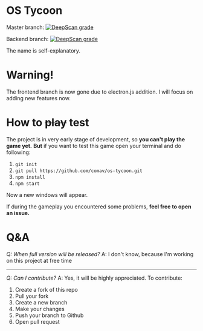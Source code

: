 ﻿# OS Tycoon

﻿Master branch:
[![DeepScan grade](https://deepscan.io/api/teams/12160/projects/15140/branches/298814/badge/grade.svg)](https://deepscan.io/dashboard#view=project&tid=12160&pid=15140&bid=298814)

Backend branch:
[![DeepScan grade](https://deepscan.io/api/teams/12160/projects/15140/branches/346516/badge/grade.svg)](https://deepscan.io/dashboard#view=project&tid=12160&pid=15140&bid=346516)

The name is self-explanatory. 

# Warning!
The frontend branch is now gone due to electron.js addition. I will focus on adding new features now.
# How to ~~play~~ test
The project is in very early stage of development, so **you can't play the game yet.** **But** if you want to test this game open your terminal and do following:
1. `git init`
2. `git pull https://github.com/comav/os-tycoon.git`
3. `npm install`
4. `npm start`

Now a new windows will appear.

If during the gameplay you encountered some problems, **feel free to open an issue.**

# Q&A
*Q: When full version will be released?*
A: I don't know, because I'm working on this project at free time
- - -
*Q: Can I contribute?*
A: Yes, it will be highly appreciated. To contribute:
1. Create a fork of this repo
2. Pull your fork
3. Create a new branch
4. Make your changes
5. Push your branch to Github
6. Open pull request
